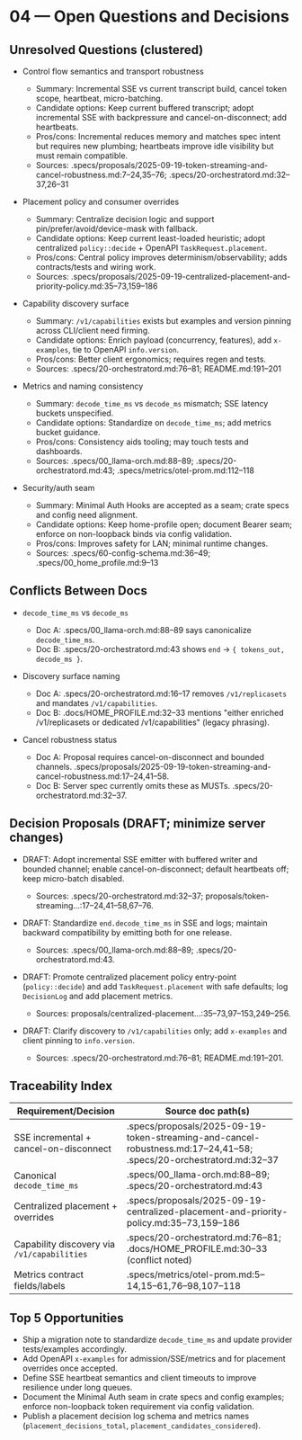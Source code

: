 # 04 — Open Questions and Decisions

## Unresolved Questions (clustered)

- Control flow semantics and transport robustness
  - Summary: Incremental SSE vs current transcript build, cancel token scope, heartbeat, micro-batching.
  - Candidate options: Keep current buffered transcript; adopt incremental SSE with backpressure and cancel-on-disconnect; add heartbeats.
  - Pros/cons: Incremental reduces memory and matches spec intent but requires new plumbing; heartbeats improve idle visibility but must remain compatible.
  - Sources: .specs/proposals/2025-09-19-token-streaming-and-cancel-robustness.md:7–24,35–76; .specs/20-orchestratord.md:32–37,26–31

- Placement policy and consumer overrides
  - Summary: Centralize decision logic and support pin/prefer/avoid/device-mask with fallback.
  - Candidate options: Keep current least-loaded heuristic; adopt centralized `policy::decide` + OpenAPI `TaskRequest.placement`.
  - Pros/cons: Central policy improves determinism/observability; adds contracts/tests and wiring work.
  - Sources: .specs/proposals/2025-09-19-centralized-placement-and-priority-policy.md:35–73,159–186

- Capability discovery surface
  - Summary: `/v1/capabilities` exists but examples and version pinning across CLI/client need firming.
  - Candidate options: Enrich payload (concurrency, features), add `x-examples`, tie to OpenAPI `info.version`.
  - Pros/cons: Better client ergonomics; requires regen and tests.
  - Sources: .specs/20-orchestratord.md:76–81; README.md:191–201

- Metrics and naming consistency
  - Summary: `decode_time_ms` vs `decode_ms` mismatch; SSE latency buckets unspecified.
  - Candidate options: Standardize on `decode_time_ms`; add metrics bucket guidance.
  - Pros/cons: Consistency aids tooling; may touch tests and dashboards.
  - Sources: .specs/00_llama-orch.md:88–89; .specs/20-orchestratord.md:43; .specs/metrics/otel-prom.md:112–118

- Security/auth seam
  - Summary: Minimal Auth Hooks are accepted as a seam; crate specs and config need alignment.
  - Candidate options: Keep home-profile open; document Bearer seam; enforce on non-loopback binds via config validation.
  - Pros/cons: Improves safety for LAN; minimal runtime changes.
  - Sources: .specs/60-config-schema.md:36–49; .specs/00_home_profile.md:9–13

## Conflicts Between Docs

- `decode_time_ms` vs `decode_ms`
  - Doc A: .specs/00_llama-orch.md:88–89 says canonicalize `decode_time_ms`.
  - Doc B: .specs/20-orchestratord.md:43 shows `end` → `{ tokens_out, decode_ms }`.

- Discovery surface naming
  - Doc A: .specs/20-orchestratord.md:16–17 removes `/v1/replicasets` and mandates `/v1/capabilities`.
  - Doc B: .docs/HOME_PROFILE.md:32–33 mentions "either enriched /v1/replicasets or dedicated /v1/capabilities" (legacy phrasing).

- Cancel robustness status
  - Doc A: Proposal requires cancel-on-disconnect and bounded channels. .specs/proposals/2025-09-19-token-streaming-and-cancel-robustness.md:17–24,41–58.
  - Doc B: Server spec currently omits these as MUSTs. .specs/20-orchestratord.md:32–37.

## Decision Proposals (DRAFT; minimize server changes)

- DRAFT: Adopt incremental SSE emitter with buffered writer and bounded channel; enable cancel-on-disconnect; default heartbeats off; keep micro-batch disabled.
  - Sources: .specs/20-orchestratord.md:32–37; proposals/token-streaming…:17–24,41–58,67–76.

- DRAFT: Standardize `end.decode_time_ms` in SSE and logs; maintain backward compatibility by emitting both for one release.
  - Sources: .specs/00_llama-orch.md:88–89; .specs/20-orchestratord.md:43.

- DRAFT: Promote centralized placement policy entry-point (`policy::decide`) and add `TaskRequest.placement` with safe defaults; log `DecisionLog` and add placement metrics.
  - Sources: proposals/centralized-placement…:35–73,97–153,249–256.

- DRAFT: Clarify discovery to `/v1/capabilities` only; add `x-examples` and client pinning to `info.version`.
  - Sources: .specs/20-orchestratord.md:76–81; README.md:191–201.

## Traceability Index

| Requirement/Decision | Source doc path(s) |
|---|---|
| SSE incremental + cancel-on-disconnect | .specs/proposals/2025-09-19-token-streaming-and-cancel-robustness.md:17–24,41–58; .specs/20-orchestratord.md:32–37 |
| Canonical `decode_time_ms` | .specs/00_llama-orch.md:88–89; .specs/20-orchestratord.md:43 |
| Centralized placement + overrides | .specs/proposals/2025-09-19-centralized-placement-and-priority-policy.md:35–73,159–186 |
| Capability discovery via `/v1/capabilities` | .specs/20-orchestratord.md:76–81; .docs/HOME_PROFILE.md:30–33 (conflict noted) |
| Metrics contract fields/labels | .specs/metrics/otel-prom.md:5–14,15–61,76–98,107–118 |

## Top 5 Opportunities

- Ship a migration note to standardize `decode_time_ms` and update provider tests/examples accordingly.
- Add OpenAPI `x-examples` for admission/SSE/metrics and for placement overrides once accepted.
- Define SSE heartbeat semantics and client timeouts to improve resilience under long queues.
- Document the Minimal Auth seam in crate specs and config examples; enforce non-loopback token requirement via config validation.
- Publish a placement decision log schema and metrics names (`placement_decisions_total`, `placement_candidates_considered`).
